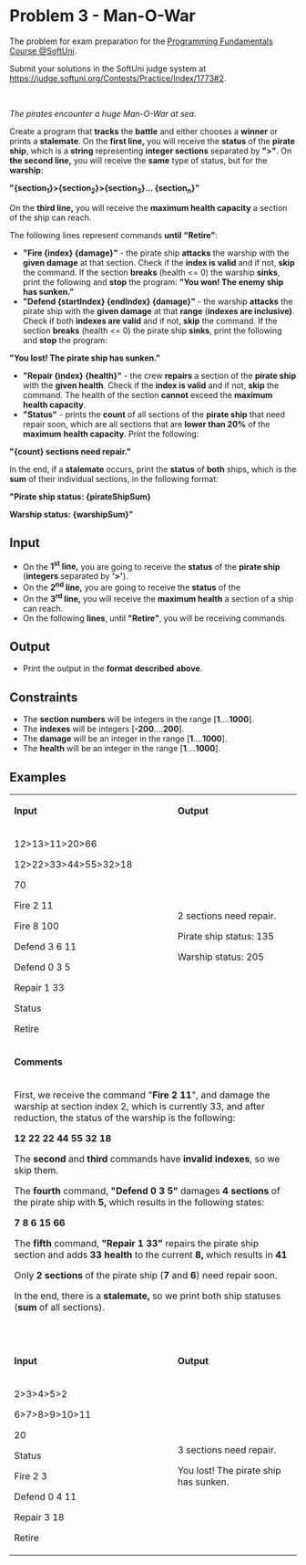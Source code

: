 <h1>Problem 3 - Man-O-War</h1>
<p>The problem for exam preparation for the <a href="https://softuni.bg/courses/programming-fundamentals-csharp-java-js-python">Programming Fundamentals Course @SoftUni</a>.</p>
<p>Submit your solutions in the SoftUni judge system at <a href="https://judge.softuni.org/Contests/Practice/Index/1773#2">https://judge.softuni.org/Contests/Practice/Index/1773#2</a>.</p>
<p>&nbsp;</p>
<p><em>The pirates encounter a huge Man-O-War at sea. </em></p>
<p>Create a program that <strong>tracks</strong> the <strong>battle</strong> and either chooses a <strong>winner</strong> or prints a <strong>stalemate</strong>. On the <strong>first line,</strong> you will receive the <strong>status</strong> of the <strong>pirate ship</strong>, which is a <strong>string</strong> representing <strong>integer sections</strong> separated by <strong>"&gt;"</strong>. On <strong>the second line,</strong> you will receive the <strong>same</strong> type of status, but for the <strong>warship</strong>:</p>
<p><strong>"{section<sub>1</sub>}&gt;{section<sub>2</sub>}&gt;{section<sub>3</sub>}&hellip; {section<sub>n</sub>}"</strong></p>
<p>On the <strong>third line,</strong> you will receive the <strong>maximum health capacity</strong> a section of the ship can reach.</p>
<p>The following lines represent commands <strong>until</strong> <strong>"Retire"</strong>:</p>
<ul>
<li><strong>"Fire {index} {damage}"</strong> - the pirate ship <strong>attacks</strong> the warship with the <strong>given damage</strong> at that section. Check if the <strong>index is valid</strong> and if not, <strong>skip</strong> the command. If the section <strong>breaks</strong> (health &lt;= 0) the warship <strong>sinks</strong>, print the following and <strong>stop</strong> the program: <strong>"You won! The enemy ship has sunken."</strong></li>
<li><strong>"Defend {startIndex} {endIndex} {damage}"</strong> - the warship <strong>attacks</strong> the pirate ship with the <strong>given damage</strong> at that <strong>range</strong> (<strong>indexes are inclusive)</strong>. Check if both <strong>indexes are valid</strong> and if not, <strong>skip</strong> the command. If the section <strong>breaks</strong> (health &lt;= 0) the pirate ship <strong>sinks</strong>, print the following and <strong>stop</strong> the program:</li>
</ul>
<p><strong>"You lost! The pirate ship has sunken."</strong></p>
<ul>
<li><strong>"Repair {index} {health}"</strong> - the crew <strong>repairs</strong> a section of the <strong>pirate ship</strong> with the <strong>given health</strong>. Check if the <strong>index is valid</strong> and if not, <strong>skip</strong> the command. The health of the section <strong>cannot</strong> exceed the <strong>maximum health capacity</strong>.</li>
<li><strong>"Status"</strong> - prints the <strong>count</strong> of all sections of the <strong>pirate ship</strong> that need repair soon, which are all sections that are <strong>lower than 20%</strong> of the <strong>maximum</strong> <strong>health capacity</strong>. Print the following:</li>
</ul>
<p><strong>"{count} sections need repair."</strong></p>
<p>In the end, if a <strong>stalemate</strong> occurs, print the <strong>status</strong> of <strong>both</strong> ships, which is the <strong>sum</strong> of their individual sections, in the following format:</p>
<p><strong>"Pirate ship status: {pirateShipSum}</strong></p>
<p><strong>Warship status: {warshipSum}"</strong></p>
<h2>Input</h2>
<ul>
<li>On the <strong>1<sup>st</sup> line,</strong> you are going to receive the <strong>status</strong> of the <strong>pirate ship</strong> (<strong>integers</strong> separated by <strong>'&gt;'</strong>).</li>
<li>On the <strong>2<sup>nd</sup> line,</strong> you are going to receive the <strong>status</strong> of the</li>
<li>On the <strong>3<sup>rd</sup> line,</strong> you will receive the <strong>maximum health</strong> a section of a ship can reach.</li>
<li>On the following <strong>lines</strong>, until <strong>"</strong><strong>Retire</strong><strong>"</strong>, you will be receiving commands.</li>
</ul>
<h2>Output</h2>
<ul>
<li>Print the output in the <strong>format</strong> <strong>described</strong> <strong>above</strong>.</li>
</ul>
<h2>Constraints</h2>
<ul>
<li>The <strong>section numbers</strong> will be integers in the range [<strong>1</strong>&hellip;.<strong>1000</strong>].</li>
<li>The <strong>indexes</strong> will be integers [<strong>-200</strong>&hellip;.<strong>200</strong>].</li>
<li>The <strong>damage</strong> will be an integer in the range [<strong>1</strong>&hellip;.<strong>1000</strong>].</li>
<li>The <strong>health</strong> will be an integer in the range [<strong>1</strong>&hellip;.<strong>1000</strong>].</li>
</ul>
<h2>Examples</h2>
<table style="margin-left: auto; margin-right: auto;" width="688">
<tbody>
<tr>
<td width="338">
<p><strong>Input</strong></p>
</td>
<td colspan="2" width="350">
<p><strong>Output</strong></p>
</td>
</tr>
<tr>
<td width="338">
<p>12&gt;13&gt;11&gt;20&gt;66</p>
<p>12&gt;22&gt;33&gt;44&gt;55&gt;32&gt;18</p>
<p>70</p>
<p>Fire 2 11</p>
<p>Fire 8 100</p>
<p>Defend 3 6 11</p>
<p>Defend 0 3 5</p>
<p>Repair 1 33</p>
<p>Status</p>
<p>Retire</p>
</td>
<td colspan="2" width="350">
<p>2 sections need repair.</p>
<p>Pirate ship status: 135</p>
<p>Warship status: 205</p>
</td>
</tr>
<tr>
<td colspan="3" width="688">
<p><strong>Comments</strong></p>
</td>
</tr>
<tr>
<td colspan="3" width="688">
<p>First, we receive the command "<strong>Fire 2 11</strong>", and damage the warship at section index 2, which is currently 33, and after reduction, the status of the warship is the following:</p>
<p><strong>12 22 22 44 55 32 18</strong></p>
<p>The <strong>second</strong> and <strong>third</strong> commands have <strong>invalid indexes</strong>, so we skip them.</p>
<p>The <strong>fourth</strong> command, <strong>"</strong><strong>Defend 0 3 5</strong><strong>" </strong>damages <strong>4 sections</strong> of the pirate ship with <strong>5,</strong> which results in the following states:</p>
<p><strong>7 8 6 15 66</strong></p>
<p>The <strong>fifth</strong> command, <strong>"</strong><strong>Repair 1 33</strong><strong>" </strong>repairs the pirate ship section and adds <strong>33 health</strong> to the current <strong>8,</strong> which results in <strong>41</strong></p>
<p>Only <strong>2 sections</strong> of the pirate ship (<strong>7</strong> and <strong>6</strong>) need repair soon.</p>
<p>In the end, there is a <strong>stalemate,</strong> so we print both ship statuses (<strong>sum</strong> of all sections).</p>
<p>&nbsp;</p>
</td>
</tr>
<tr>
<td colspan="2" width="344">
<p><strong>Input</strong></p>
</td>
<td width="344">
<p><strong>Output</strong></p>
</td>
</tr>
<tr>
<td width="338">
<p>2&gt;3&gt;4&gt;5&gt;2</p>
<p>6&gt;7&gt;8&gt;9&gt;10&gt;11</p>
<p>20</p>
<p>Status</p>
<p>Fire 2 3</p>
<p>Defend 0 4 11</p>
<p>Repair 3 18</p>
<p>Retire</p>
</td>
<td colspan="2" width="350">
<p>3 sections need repair.</p>
<p>You lost! The pirate ship has sunken.</p>
</td>
</tr>
</tbody>
</table>
<p>&nbsp;</p>
